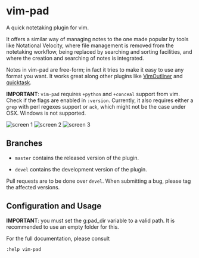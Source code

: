 # vim-pad

A quick notetaking plugin for vim.

It offers a similar way of managing notes to the one made popular by tools like
Notational Velocity, where file management is removed from the notetaking
workflow, being replaced by searching and sorting facilities, and where the creation
and searching of notes is integrated.

Notes in vim-pad are free-form; in fact it tries to make it easy to use any
format you want. It works great along other plugins like
[VimOutliner](https://github.com/vimoutliner/vimoutliner/) and
[quicktask](https://github.com/aaronbieber/quicktask).

**IMPORTANT**: `vim-pad` requires `+python` and `+conceal` support from vim.
Check if the flags are enabled in `:version`. Currently, it also requires
either a `grep` with perl regexes support or `ack`, which might not be the case
under OSX. Windows is not supported.


![screen 1](http://i.minus.com/idY6u5JQmWPxv.png)
![screen 2](http://i.minus.com/iDIssgARMkBex.png)
![screen 3](http://i.minus.com/i2PXru1c0N5bW.png)

## Branches

* `master` contains the released version of the plugin.

* `devel` contains the development version of the plugin. 

Pull requests are to be done over `devel`. When submitting a bug, please tag
the affected versions.

## Configuration and Usage

**IMPORTANT**: you must set the g:pad_dir variable to a valid path. It is
recommended to use an empty folder for this.

For the full documentation, please consult

	:help vim-pad

